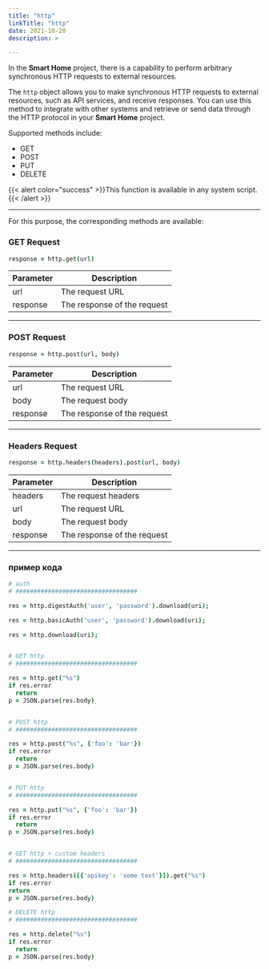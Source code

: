 ```yaml
---
title: "http"
linkTitle: "http"
date: 2021-10-20
description: >

---
```


In the **Smart Home** project, there is a capability to perform arbitrary synchronous HTTP requests to external
resources.

The `http` object allows you to make synchronous HTTP requests to external resources, such as API services, and receive
responses. You can use this method to integrate with other systems and retrieve or send data through the HTTP protocol
in your **Smart Home** project.

Supported methods include:

* GET
* POST
* PUT
* DELETE

{{< alert color="success" >}}This function is available in any system script.{{< /alert >}}

----------------

For this purpose, the corresponding methods are available:

### GET Request

```coffeescript
response = http.get(url)
```

| Parameter | Description                 |
|-----------|-----------------------------|
| url       | The request URL             |
| response  | The response of the request |

----------------

### POST Request

```coffeescript
response = http.post(url, body)
```

| Parameter | Description                 |
|-----------|-----------------------------|
| url       | The request URL             |
| body      | The request body            |
| response  | The response of the request |

----------------

### Headers Request

```coffeescript
response = http.headers(headers).post(url, body)
```

| Parameter | Description                 |
|-----------|-----------------------------|
| headers   | The request headers         |
| url       | The request URL             |
| body      | The request body            |
| response  | The response of the request |

----------------

### пример кода

```coffeescript
# auth
# ##################################

res = http.digestAuth('user', 'password').download(uri);

res = http.basicAuth('user', 'password').download(uri);

res = http.download(uri);


# GET http
# ##################################

res = http.get("%s")
if res.error
  return
p = JSON.parse(res.body)


# POST http
# ##################################

res = http.post("%s", {'foo': 'bar'})
if res.error
  return
p = JSON.parse(res.body)


# PUT http
# ##################################

res = http.put("%s", {'foo': 'bar'})
if res.error
  return
p = JSON.parse(res.body)


# GET http + custom headers
# ##################################

res = http.headers([{'apikey': 'some text'}]).get("%s")
if res.error
return
p = JSON.parse(res.body)

# DELETE http
# ##################################

res = http.delete("%s")
if res.error
  return
p = JSON.parse(res.body)

```
